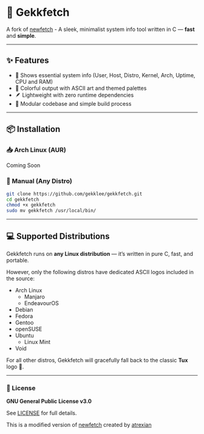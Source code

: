 # 🚀 Gekkfetch

A fork of [newfetch](https://github.com/atrexian/newfetch) - A sleek, minimalist system info tool written in C — **fast** and **simple**.

---

## ✨ Features

- 🧠 Shows essential system info (User, Host, Distro, Kernel, Arch, Uptime, CPU and RAM)
- 🎨 Colorful output with ASCII art and themed palettes
- 🪶 Lightweight with zero runtime dependencies
- 🧩 Modular codebase and simple build process

---

## 📦 Installation

### 📥 Arch Linux (AUR)

Coming Soon

### 🧪 Manual (Any Distro)
```bash
git clone https://github.com/gekklee/gekkfetch.git
cd gekkfetch
chmod +x gekkfetch
sudo mv gekkfetch /usr/local/bin/
```

---

## 💻 Supported Distributions

Gekkfetch runs on **any Linux distribution** — it’s written in pure C, fast, and portable.

However, only the following distros have dedicated ASCII logos included in the source:

- Arch Linux
    - Manjaro
    - EndeavourOS
- Debian
- Fedora
- Gentoo
- openSUSE
- Ubuntu
    - Linux Mint
- Void

For all other distros, Gekkfetch will gracefully fall back to the classic **Tux** logo 🐧.

---

### 📄 License

**GNU General Public License v3.0**

See [LICENSE](https://github.com/gekklee/gekkfetch/blob/main/LICENSE) for full details.

This is a modified version of [newfetch](https://github.com/atrexian/newfetch) created by [atrexian](https://github.com/atrexian)
